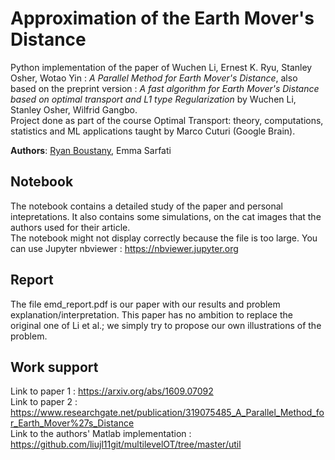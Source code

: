 # Approximation of the Earth Mover's Distance
Python implementation of the paper of Wuchen Li, Ernest K. Ryu, Stanley Osher, Wotao Yin  : *A Parallel Method for Earth Mover's Distance*, also based on the preprint version : *A fast algorithm for Earth Mover's Distance based on optimal transport and L1 type Regularization* by Wuchen Li, Stanley Osher, Wilfrid Gangbo.    
Project done as part of the course Optimal Transport: theory, computations, statistics and ML applications taught by Marco Cuturi (Google Brain).

**Authors**: [Ryan Boustany](https://github.com/ryanboustany), Emma Sarfati

## Notebook
The notebook contains a detailed study of the paper and personal intepretations. It also contains some simulations, on the cat images that the authors used for their article.  
The notebook might not display correctly because the file is too large. You can use Jupyter nbviewer : https://nbviewer.jupyter.org

## Report
The file emd_report.pdf is our paper with our results and problem explanation/interpretation. This paper has no ambition to replace the original one of Li et al.; we simply try to propose our own illustrations of the problem.

## Work support
Link to paper 1 : https://arxiv.org/abs/1609.07092  
Link to paper 2 : https://www.researchgate.net/publication/319075485_A_Parallel_Method_for_Earth_Mover%27s_Distance  
Link to the authors' Matlab implementation : https://github.com/liujl11git/multilevelOT/tree/master/util
